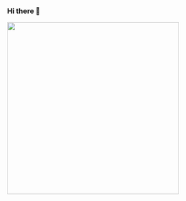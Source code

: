### Hi there 👋

<!--
**Matheus-Tankian/Matheus-Tankian** is a ✨ _special_ ✨ repository because its `README.md` (this file) appears on your GitHub profile.

Here are some ideas to get you started:

- 🔭 I’m currently working on ...
- 🌱 I’m currently learning ...
- 👯 I’m looking to collaborate on ...
- 🤔 I’m looking for help with ...
- 💬 Ask me about ...
- 📫 How to reach me: ...
- 😄 Pronouns: ...
- ⚡ Fun fact: ...
-->
<div>
  <a href = "https://github.com/Matheus-Tankian?tab=repositories">
    <img aling = "left" src = "https://github-readme-stats.vercel.app/api/top-langs/?username=matheus-tankian&layout=compact" width = "400">
  </a>
</div>

